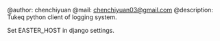 @author: chenchiyuan
@mail: chenchiyuan03@gmail.com
@description: Tukeq python client of logging system.

Set EASTER_HOST in django settings.
